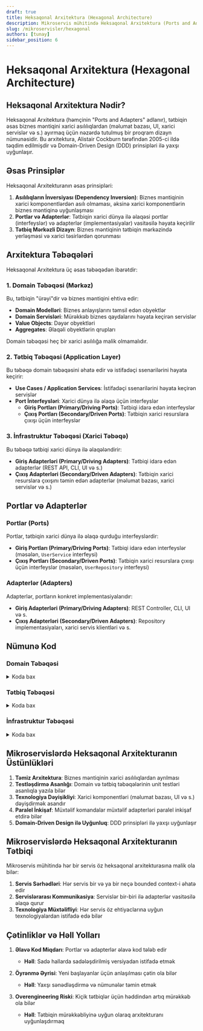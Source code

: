 ```yaml
---
draft: true
title: Heksaqonal Arxitektura (Hexagonal Architecture)
description: Mikroservis mühitində Heksaqonal Arxitektura (Ports and Adapters) nümunəsi və tətbiqi
slug: /mikroservisler/hexagonal
authors: [tunay]
sidebar_position: 6
---
```


# Heksaqonal Arxitektura (Hexagonal Architecture)

## Heksaqonal Arxitektura Nədir?

Heksaqonal Arxitektura (həmçinin "Ports and Adapters" adlanır), tətbiqin əsas biznes məntiqini xarici asılılıqlardan (məlumat bazası, UI, xarici servislər və s.) ayırmaq üçün nəzərdə tutulmuş bir proqram dizayn nümunəsidir. Bu arxitektura, Alistair Cockburn tərəfindən 2005-ci ildə təqdim edilmişdir və Domain-Driven Design (DDD) prinsipləri ilə yaxşı uyğunlaşır.

## Əsas Prinsiplər

Heksaqonal Arxitekturanın əsas prinsipləri:

1. **Asılılıqların İnversiyası (Dependency Inversion)**: Biznes məntiqinin xarici komponentlərdən asılı olmaması, əksinə xarici komponentlərin biznes məntiqinə uyğunlaşması
2. **Portlar və Adapterlər**: Tətbiqin xarici dünya ilə əlaqəsi portlar (interfeyslər) və adapterlər (implementasiyalar) vasitəsilə həyata keçirilir
3. **Tətbiq Mərkəzli Dizayn**: Biznes məntiqinin tətbiqin mərkəzində yerləşməsi və xarici təsirlərdən qorunması

## Arxitektura Təbəqələri

Heksaqonal Arxitektura üç əsas təbəqədən ibarətdir:

### 1. Domain Təbəqəsi (Mərkəz)

Bu, tətbiqin "ürəyi"dir və biznes məntiqini ehtiva edir:

- **Domain Modelləri**: Biznes anlayışlarını təmsil edən obyektlər
- **Domain Servisləri**: Mürəkkəb biznes qaydalarını həyata keçirən servislər
- **Value Objects**: Dəyər obyektləri
- **Aggregates**: Əlaqəli obyektlərin qrupları

Domain təbəqəsi heç bir xarici asılılığa malik olmamalıdır.

### 2. Tətbiq Təbəqəsi (Application Layer)

Bu təbəqə domain təbəqəsini əhatə edir və istifadəçi ssenarilərini həyata keçirir:

- **Use Cases / Application Services**: İstifadəçi ssenarilərini həyata keçirən servislər
- **Port İnterfeysləri**: Xarici dünya ilə əlaqə üçün interfeyslər
  - **Giriş Portları (Primary/Driving Ports)**: Tətbiqi idarə edən interfeyslər
  - **Çıxış Portları (Secondary/Driven Ports)**: Tətbiqin xarici resurslara çıxışı üçün interfeyslər

### 3. İnfrastruktur Təbəqəsi (Xarici Təbəqə)

Bu təbəqə tətbiqi xarici dünya ilə əlaqələndirir:

- **Giriş Adapterləri (Primary/Driving Adapters)**: Tətbiqi idarə edən adapterlər (REST API, CLI, UI və s.)
- **Çıxış Adapterləri (Secondary/Driven Adapters)**: Tətbiqin xarici resurslara çıxışını təmin edən adapterlər (məlumat bazası, xarici servislər və s.)

## Portlar və Adapterlər

### Portlar (Ports)

Portlar, tətbiqin xarici dünya ilə əlaqə qurduğu interfeyslərdir:

- **Giriş Portları (Primary/Driving Ports)**: Tətbiqi idarə edən interfeyslər (məsələn, `UserService` interfeysi)
- **Çıxış Portları (Secondary/Driven Ports)**: Tətbiqin xarici resurslara çıxışı üçün interfeyslər (məsələn, `UserRepository` interfeysi)

### Adapterlər (Adapters)

Adapterlər, portların konkret implementasiyalarıdır:

- **Giriş Adapterləri (Primary/Driving Adapters)**: REST Controller, CLI, UI və s.
- **Çıxış Adapterləri (Secondary/Driven Adapters)**: Repository implementasiyaları, xarici servis klientləri və s.

## Nümunə Kod

### Domain Təbəqəsi


<details>
<summary>Koda bax</summary>

```java
// Domain Model
public class User {
    private UserId id;
    private String name;
    private String email;

    // Constructors, getters, business methods...
}

// Value Object
public class UserId {
    private final String value;

    public UserId(String value) {
        this.value = value;
    }

    // Getters, equals, hashCode...
}
```
</details>

### Tətbiq Təbəqəsi


<details>
<summary>Koda bax</summary>

```java
// Giriş Portu (Primary/Driving Port)
public interface UserService {
    User createUser(String name, String email);
    User getUserById(UserId id);
    void updateUser(User user);
}

// Çıxış Portu (Secondary/Driven Port)
public interface UserRepository {
    void save(User user);
    User findById(UserId id);
    void update(User user);
}

// Use Case / Application Service
public class UserServiceImpl implements UserService {
    private final UserRepository userRepository;

    public UserServiceImpl(UserRepository userRepository) {
        this.userRepository = userRepository;
    }

    @Override
    public User createUser(String name, String email) {
        User user = new User(new UserId(UUID.randomUUID().toString()), name, email);
        userRepository.save(user);
        return user;
    }

    @Override
    public User getUserById(UserId id) {
        return userRepository.findById(id);
    }

    @Override
    public void updateUser(User user) {
        userRepository.update(user);
    }
}
```
</details>

### İnfrastruktur Təbəqəsi


<details>
<summary>Koda bax</summary>

```java
// Giriş Adapteri (Primary/Driving Adapter)
@RestController
@RequestMapping("/users")
public class UserController {
    private final UserService userService;

    public UserController(UserService userService) {
        this.userService = userService;
    }

    @PostMapping
    public ResponseEntity<UserDto> createUser(@RequestBody CreateUserRequest request) {
        User user = userService.createUser(request.getName(), request.getEmail());
        return ResponseEntity.ok(UserDto.fromDomain(user));
    }

    @GetMapping("/{id}")
    public ResponseEntity<UserDto> getUser(@PathVariable String id) {
        User user = userService.getUserById(new UserId(id));
        return ResponseEntity.ok(UserDto.fromDomain(user));
    }
}

// Çıxış Adapteri (Secondary/Driven Adapter)
@Repository
public class UserRepositoryImpl implements UserRepository {
    private final JpaUserRepository jpaUserRepository;

    public UserRepositoryImpl(JpaUserRepository jpaUserRepository) {
        this.jpaUserRepository = jpaUserRepository;
    }

    @Override
    public void save(User user) {
        UserEntity entity = UserEntity.fromDomain(user);
        jpaUserRepository.save(entity);
    }

    @Override
    public User findById(UserId id) {
        UserEntity entity = jpaUserRepository.findById(id.getValue())
            .orElseThrow(() -> new UserNotFoundException(id));
        return entity.toDomain();
    }

    @Override
    public void update(User user) {
        UserEntity entity = UserEntity.fromDomain(user);
        jpaUserRepository.save(entity);
    }
}
```
</details>

## Mikroservislərdə Heksaqonal Arxitekturanın Üstünlükləri

1. **Təmiz Arxitektura**: Biznes məntiqinin xarici asılılıqlardan ayrılması
2. **Testləşdirmə Asanlığı**: Domain və tətbiq təbəqələrinin unit testləri asanlıqla yazıla bilər
3. **Texnologiya Dəyişikliyi**: Xarici komponentləri (məlumat bazası, UI və s.) dəyişdirmək asandır
4. **Paralel İnkişaf**: Müxtəlif komandalar müxtəlif adapterləri paralel inkişaf etdirə bilər
5. **Domain-Driven Design ilə Uyğunluq**: DDD prinsipləri ilə yaxşı uyğunlaşır

## Mikroservislərdə Heksaqonal Arxitekturanın Tətbiqi

Mikroservis mühitində hər bir servis öz heksaqonal arxitekturasına malik ola bilər:

1. **Servis Sərhədləri**: Hər servis bir və ya bir neçə bounded context-i əhatə edir
2. **Servislərarası Kommunikasiya**: Servislər bir-biri ilə adapterlər vasitəsilə əlaqə qurur
3. **Texnologiya Müxtəlifliyi**: Hər servis öz ehtiyaclarına uyğun texnologiyalardan istifadə edə bilər

## Çətinliklər və Həll Yolları

1. **Əlavə Kod Miqdarı**: Portlar və adapterlər əlavə kod tələb edir
   - **Həll**: Sadə hallarda sadələşdirilmiş versiyadan istifadə etmək

2. **Öyrənmə Əyrisi**: Yeni başlayanlar üçün anlaşılması çətin ola bilər
   - **Həll**: Yaxşı sənədləşdirmə və nümunələr təmin etmək

3. **Overengineering Riski**: Kiçik tətbiqlər üçün həddindən artıq mürəkkəb ola bilər
   - **Həll**: Tətbiqin mürəkkəbliyinə uyğun olaraq arxitekturanı uyğunlaşdırmaq

